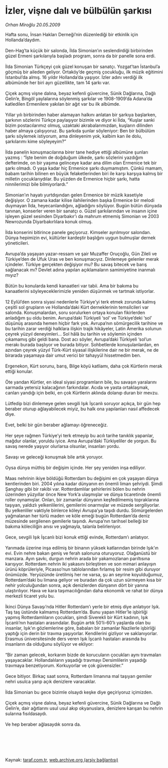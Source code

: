 # İzler, vişne dalı ve bülbülün şarkısı

*Orhan Miroğlu 20.05.2009*

<div class="taraf_structure_2col_1zq">
<div class="margen_n">



 <p>Hafta sonu, İnsan Hakları Derneği’nin düzenlediği bir etkinlik için Hollanda’daydım. <br/><br/>Den-Hag’ta küçük bir salonda, İlda Simonian’ın seslendirdiği birbirinden güzel Ermeni şarkılarıyla başladı program, sonra da bir panelle sona erdi. <br/><br/>İlda Simonian Türkçeyi çok güzel konuşan bir sanatçı. Yozgat’tan İstanbul’a göçmüş bir aileden geliyor. Ortaköy’de geçmiş çocukluğu, ilk müzik eğitimini İstanbul’da almış. 16 yıldır Hollanda’da yaşıyor. İzler adını verdiği ilk albümünde her biri ayrı güzellikte, tam 14 şarkı var. <br/><br/>Çiçek açmış vişne dalına, beyaz kefenli güvercine, Sünik Dağlarına, Dağlı Gelin’e, Bingöl yaylalarına söylenmiş şarkılar ve 1908-1909’da Adana’da katledilen Ermenilere yakılan bir ağıt var bu ilk albümde. <br/><br/>Yıllar yılı birbirinden haber alamayan halkını anlatan bir şarkıya başlarken, şarkının sözlerini Türkçe paylaşıyor bizimle ve diyor ki İlda, “Kuşlar sanki bizim postacılarımız olmuş, uzaktaki akrabalarımızdan, kuşların dilinden haber almaya çalışıyoruz. Bu şarkıda şunlar söyleniyor: Ben bir bülbülüm şarkı söylemek istiyorum, ama dinleyenim yok, kalbim kan ile dolu, şarkılarımı kime söyleyeyim?” <br/><br/>İlda panelin konuşmacılarına birer tane hediye ettiği albümüne şunları yazmış : “İşte benim de doğduğum ülkede, şarkı sözlerini yazdığım defterimde, on bir yaşıma gelinceye kadar ana dilim olan Ermenice tek bir şarkı olmadı. O yaşa kadar hiç Ermenice şarkı duymamıştım. Çünkü mamam, babam tarihin bilinen en büyük felaketlerinden biri ile karşı karşıya kalmış bir milletin çocuklarıydılar. Bu yüzden de Ermenice hiçbir şarkı, hatta ninnilerimizi bile bilmiyorlardı.” <br/><br/>Simonian’ın hayatı yurtdışından gelen Ermenice bir müzik kasetiyle değişiyor. O zamana kadar kilise ilahilerinden başka Ermenice bir melodi duymayan İlda, heyecanlandığını, ağladığını söylüyor. Bugün bütün dünyada tanınan, konserler veren bir sanatçı o. Güzel şarkılarından ve insanın içine işleyen güzel sesinden Diyarbakır’ı da mahrum etmemiş Simonian ve 2003 Newrozunda Diyarbakırlılara konuk olmuş. <br/><br/>İlda konserini bitirince panele geçiyoruz. Kimseler ayrılmıyor salondan. Dünya hepimizin evi, kültürler kardeştir başlığını uygun bulmuşlar dernek yöneticileri. <br/><br/>Avrupa’da yaşayan yazar-ressam ve şair Muzaffer Oruçoğlu, Gün Zileli ve Türkiye’den de Ufuk Uras ve ben konuşmacıyız. Dinlemeye gelenler merak içindeler. Türkiye gerçekten değişiyor mu? Bu savaş bitecek ve barış sağlanacak mı? Devlet adına yapılan açıklamaların samimiyetine inanmalı mıyız? <br/><br/>Bütün bu konularda kendi kanaatleri var tabii. Ama bir bakıma bu kanaatlerini söyleyeceklerimizle yeniden düşünmek ve tartmak istiyorlar. <br/><br/>12 Eylül’den sonra siyasi nedenlerle Türkiye’yi terk etmek zorunda kalmış çeşitli sol grupların ve Hollanda’daki Kürt derneklerinin temsilcileri var salonda. Konuşmalardan, soru sorulurken ortaya konulan fikirlerden anladığım şu oldu benim. Avrupa’daki Türkiyeli ‘sol’ ve Türkiye’deki ‘sol’ düşünüş arasında hemen hiçbir fark yok. Avrupa’nın sömürgecilik tarihine ve bu tarihin zarar verdiği halklara ilişkin trajik hikâyeler, Latin Amerika solunun çeyrek yüzyıl deneyimleri... Sol hâlâ bu tarihin ve söylemin içinden çıkamamış gibi geldi bana. Dost acı söyler, Avrupa’daki Türkiyeli ‘sol’un merakı burada başlıyor ve burada bitiyor. Sohbetlerde konuşulanlardan, en azından çeyrek yüzyıl Türk-Kürt siyasal ilişkilerine dair ne bir merak, ne de birarada yaşamaya dair umut verici bir tahayyül hissetmedim ben. <br/><br/>Ergenekon, Kürt sorunu, barış, Bilge köyü katliamı, daha çok Kürtlerin merak ettiği konular. <br/><br/>Öte yandan Kürtler, en ideal siyasi programların bile, bu savaşın yaralarını sarmada yetersiz kalacağının farkındalar. Acıda ve yasta ortaklaşmak, canları yandığı için belki, en çok Kürtlerin aklında dolanıp duran bir mevzu. <br/><br/>Lütfedip bizi dinlemeye gelen sevgili Işık İşcanlı soruyor açıkça, bir gün hep beraber oturup ağlayabilecek miyiz, bu halk ona yapılanları nasıl affedecek diye. <br/><br/>Evet, belki bir gün beraber ağlamayı öğreneceğiz. <br/><br/>Her şeye rağmen Türkiye’yi terk etmeyip bu acılı tarihe tanıklık yapanlar, mağdur olanlar, yoruldu iyice. Ama Avrupa’daki Türkiyeliler de yorgun. Bu savaş nerede yaşıyor olurlarsa olsunlar, insanları yordu. <br/><br/>Savaşı ve geleceği konuşmak bile artık yoruyor. <br/><br/>Oysa dünya müthiş bir değişim içinde. Her şey yeniden inşa ediliyor. <br/><br/>Maas nehrinin ikiye böldüğü Rotterdam bu değişimi en çok yaşayan dünya kentlerinden biri. 2004 yılına kadar dünyanın en önemli liman şehriydi. Şimdi Şanghay gibi bir rakibi var. Rotterdamlılar şehirlerini bölen bu nehrin üzerinden yüzyıllar önce New York’a ulaşmışlar ve dünya ticaretinde önemli roller oynamışlar. Onları, bir zamanlar dünyanın keşfedilmemiş topraklarına taşıyan, yaldızlı yelkenlilerini, gemilerini onarmışlar ve müzede sergiliyorlar. Bu yelkenliler vaktiyle binlerce köleyi Avrupa’ya taşıdı durdu. Sömürgelerden yağmalanan her türlü maden ve köle emeği bugün Rotterdam’da deniz müzesinde sergilenen gemilerle taşındı. Avrupa’nın tarihsel belleği bir bakıma köleciliğin anısı ve yağmayla, talanla belirleniyor. <br/><br/>Gece, sevgili Işık İşcanlı bizi konuk ettiği evinde, Rotterdam’ı anlatıyor. <br/><br/>Yarımada üzerine inşa edilmiş bir binanın yüksek katlarından birinde Işık’ın evi. Evin nehre bakan geniş ve ferah salonuna oturuyoruz. Olağanüstü bir manzara. Ayın şavkı, durgun nehrin arada bir yakamozlanan parıltısına karışıyor. Rotterdam nehrin iki yakasını birleştiren ve son mimari anlayışın ürünü köprüleriyle, Picasso’nun tablolarından fırlamış bir resim gibi duruyor önümüzde. Yeryüzünde üretilmiş her ne varsa, şu an seyrine koyulduğumuz, Rotterdam’daki bu limana geliyor ve buradan da çok uzun sürmeyen kısa bir nehir yolculuğundan sonra, açık denizlerden dünyanın dört bir yanına ulaştırılıyor. Hava ve kara taşımacılığından daha ekonomik ve rahat bir dünya merkezli ticaret yolu bu. <br/><br/>İkinci Dünya Savaşı’nda Hitler Rotterdam’ı yerle bir etmiş diye anlatıyor Işık. Taş taş üstünde kalmamış Rotterdam’da. Bunu yapan Hitler’le işbirliği yapmış Rotterdamlıların çocukları, şimdi Siverekli bir Kürt kadının, Işık İşcanlı’nın hastaları arasındalar. Bugün artık 50’li-60’lı yaşlarda olan bu insanlar, Işık’ın gözlemlerine göre, babaları bir zamanlar Nazilerle işbirliği yaptığı için derin bir travma yaşıyorlar. Kendilerini gizliyor ve saklanıyorlar. Erasmus üniversitesinde ders veren Işık İşcanlı hastaları arasında bu insanların da olduğunu söylüyor ve ekliyor: <br/><br/>“Bir zaman gelecek, korkarım bizde de korucuların çocukları aynı travmaları yaşayacaklar. Hollandalıların yaşadığı travmayı Dersimlilerin yaşadığı travmaya benzetiyorum. Korkuyorlar ve çok güvensizler.” <br/><br/>Gece bitiyor. Birkaç saat sonra, Rotterdam limanına mal taşıyan gemiler nehri usulca yarıp açık denizlere varacaklar. <br/><br/>İlda Simonian bu gece bizimle olsaydı keşke diye geçiriyoruz içimizden. <br/><br/>Çiçek açmış vişne dalına, beyaz kefenli güvercine, Sünik Dağlarına ve Dağlı Gelin’e, dair ağıtlarını usul usul akıp okyanuslara, denizlere karışan bu nehrin sularına fısıldasaydı. <br/><br/>Ve hep beraber ağlasaydık sonra da.</p>
<br/>
<br/>
<br/>



<br/>


<div id="taraf_not">
</div>

</div>


</div>

Kaynak: [taraf.com.tr](http://taraf.com.tr:80/makale/5612.htm), [web.archive.org (arşiv bağlantısı)](http://web.archive.org/web/20090824184409/http://taraf.com.tr:80/makale/5612.htm)
